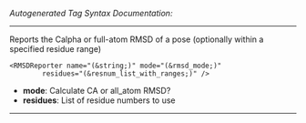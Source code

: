 _Autogenerated Tag Syntax Documentation:_

---
Reports the Calpha or full-atom RMSD of a pose (optionally within a specified residue range)

```
<RMSDReporter name="(&string;)" mode="(&rmsd_mode;)"
        residues="(&resnum_list_with_ranges;)" />
```

-   **mode**: Calculate CA or all_atom RMSD?
-   **residues**: List of residue numbers to use

---

